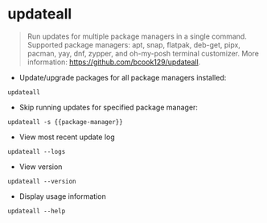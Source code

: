 # updateall

> Run updates for multiple package managers in a single command.
> Supported package managers: apt, snap, flatpak, deb-get, pipx, pacman,
> yay, dnf, zypper, and oh-my-posh terminal customizer.
> More information: <https://github.com/bcook129/updateall>.

- Update/upgrade packages for all package managers installed:

`updateall`

- Skip running updates for specified package manager:

`updateall -s {{package-manager}}`

- View most recent update log

`updateall --logs`

- View version

`updateall --version`

- Display usage information

`updateall --help`
